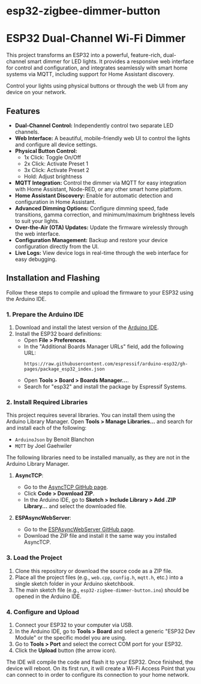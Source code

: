 # esp32-zigbee-dimmer-button

# ESP32 Dual-Channel Wi-Fi Dimmer

This project transforms an ESP32 into a powerful, feature-rich, dual-channel smart dimmer for LED lights. It provides a responsive web interface for control and configuration, and integrates seamlessly with smart home systems via MQTT, including support for Home Assistant discovery.

Control your lights using physical buttons or through the web UI from any device on your network.

## Features

-   **Dual-Channel Control:** Independently control two separate LED channels.
-   **Web Interface:** A beautiful, mobile-friendly web UI to control the lights and configure all device settings.
-   **Physical Button Control:**
    -   1x Click: Toggle On/Off
    -   2x Click: Activate Preset 1
    -   3x Click: Activate Preset 2
    -   Hold: Adjust brightness
-   **MQTT Integration:** Control the dimmer via MQTT for easy integration with Home Assistant, Node-RED, or any other smart home platform.
-   **Home Assistant Discovery:** Enable for automatic detection and configuration in Home Assistant.
-   **Advanced Dimming Options:** Configure dimming speed, fade transitions, gamma correction, and minimum/maximum brightness levels to suit your lights.
-   **Over-the-Air (OTA) Updates:** Update the firmware wirelessly through the web interface.
-   **Configuration Management:** Backup and restore your device configuration directly from the UI.
-   **Live Logs:** View device logs in real-time through the web interface for easy debugging.

## Installation and Flashing

Follow these steps to compile and upload the firmware to your ESP32 using the Arduino IDE.

### 1. Prepare the Arduino IDE

1.  Download and install the latest version of the [Arduino IDE](https://www.arduino.cc/en/software).
2.  Install the ESP32 board definitions:
    *   Open **File > Preferences**.
    *   In the "Additional Boards Manager URLs" field, add the following URL:
        ```
        https://raw.githubusercontent.com/espressif/arduino-esp32/gh-pages/package_esp32_index.json
        ```
    *   Open **Tools > Board > Boards Manager...**.
    *   Search for "esp32" and install the package by Espressif Systems.

### 2. Install Required Libraries

This project requires several libraries. You can install them using the Arduino Library Manager. Open **Tools > Manage Libraries...** and search for and install each of the following:

*   `ArduinoJson` by Benoit Blanchon
*   `MQTT` by Joel Gaehwiler

The following libraries need to be installed manually, as they are not in the Arduino Library Manager.

1.  **AsyncTCP**:
    *   Go to the [AsyncTCP GitHub page](https://github.com/me-no-dev/AsyncTCP).
    *   Click **Code > Download ZIP**.
    *   In the Arduino IDE, go to **Sketch > Include Library > Add .ZIP Library...** and select the downloaded file.

2.  **ESPAsyncWebServer**:
    *   Go to the [ESPAsyncWebServer GitHub page](https://github.com/me-no-dev/ESPAsyncWebServer).
    *   Download the ZIP file and install it the same way you installed AsyncTCP.

### 3. Load the Project

1.  Clone this repository or download the source code as a ZIP file.
2.  Place all the project files (e.g., `web.cpp`, `config.h`, `mqtt.h`, etc.) into a single sketch folder in your Arduino sketchbook.
3.  The main sketch file (e.g., `esp32-zigbee-dimmer-button.ino`) should be opened in the Arduino IDE.

### 4. Configure and Upload

1.  Connect your ESP32 to your computer via USB.
2.  In the Arduino IDE, go to **Tools > Board** and select a generic "ESP32 Dev Module" or the specific model you are using.
3.  Go to **Tools > Port** and select the correct COM port for your ESP32.
4.  Click the **Upload** button (the arrow icon).

The IDE will compile the code and flash it to your ESP32. Once finished, the device will reboot. On its first run, it will create a Wi-Fi Access Point that you can connect to in order to configure its connection to your home network.
